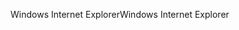 <span data-ttu-id="9f3c0-101">Windows Internet Explorer</span><span class="sxs-lookup"><span data-stu-id="9f3c0-101">Windows Internet Explorer</span></span>